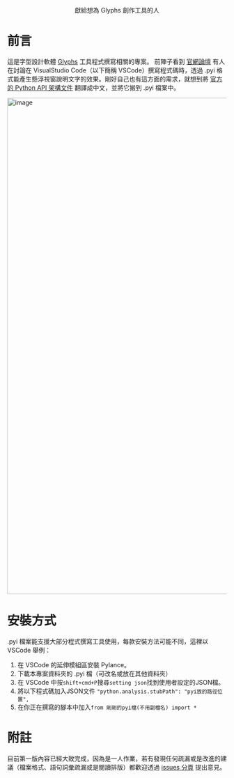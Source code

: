 <p align="center">獻給想為 Glyphs 創作工具的人</p>

# 前言

這是字型設計軟體 [Glyphs](https://glyphsapp.com/) 工具程式撰寫相關的專案。
前陣子看到 [官網論壇](https://forum.glyphsapp.com/t/glyphs-python-interpreter/25481) 有人在討論在 VisualStudio Code（以下簡稱 VSCode）撰寫程式碼時，透過 .pyi 格式能產生懸浮視窗說明文字的效果。剛好自己也有這方面的需求，就想到將 [官方的 Python API 架構文件](https://docu.glyphsapp.com/) 翻譯成中文，並將它搬到 .pyi 檔案中。

<img width="1140" alt="image" src="https://github.com/yintzuyuan/GlyphsApp-Stubs_zh-tw/assets/83154914/5a5b9e8d-65ad-431b-b785-3cde8974e44a">

# 安裝方式

.pyi 檔案能支援大部分程式撰寫工具使用，每款安裝方法可能不同，這裡以 VSCode 舉例：
1. 在 VSCode 的延伸模組區安裝 Pylance。
2. 下載本專案資料夾的 .pyi 檔（可改名或放在其他資料夾）
3. 在 VSCode 中按`shift+cmd+P`搜尋`setting json`找到使用者設定的JSON檔。
4. 將以下程式碼加入JSON文件 `"python.analysis.stubPath": "pyi放的路徑位置",` 
5. 在你正在撰寫的腳本中加入`from 剛剛的pyi檔(不用副檔名) import *` 

# 附註
目前第一版內容已經大致完成，因為是一人作業，若有發現任何疏漏或是改進的建議（檔案格式、語句詞彙疏漏或是閱讀排版）都歡迎透過 [issues 分頁](https://github.com/yintzuyuan/GlyphsApp-Stubs_zh-tw/issues) 提出意見。
